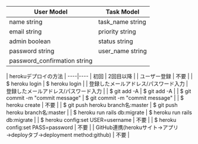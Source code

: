 | User Model | Task Model |
----|----
|name string|task_name  string|
|email  string|priority string|
|admin  boolean|status string|
|password string|user_name  string|
|password_confirmation  string|


| herokuデプロイの方法 |
----|----
| 初回 | 2回目以降 |
| ユーザー登録 | 不要 |
| $ heroku login | $ heroku login |
| 登録したメールアドレス/パスワード入力 | 登録したメールアドレス/パスワード入力 |
| $ git add -A | $ git add -A |
| $ git commit -m "commit message" | $ git commit -m "commit message" |
| $ heroku create | 不要 |
| $ git push heroku branch名:master | $ git push heroku branch名:master |
| $ heroku run rails db:migrate | $ heroku run rails db:migrate |
| $ heroku config:set USER=username | 不要 |
| $ heroku config:set PASS=password | 不要 |
| GitHub連携(herokuサイト→アプリ→deployタブ→deployment method:github) | 不要 |

